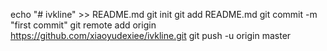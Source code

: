 echo "# ivkline" >> README.md
git init
git add README.md
git commit -m "first commit"
git remote add origin https://github.com/xiaoyudexiee/ivkline.git
git push -u origin master

